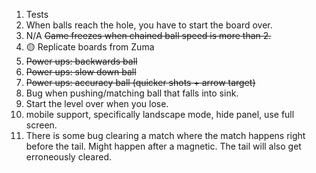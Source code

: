 1. Tests
2. When balls reach the hole, you have to start the board over.
3. N/A ~~Game freezes when chained ball speed is more than 2.~~
4.  🟡 Replicate boards from Zuma
5.  ~~Power ups: backwards ball~~
6.  ~~Power ups: slow down ball~~
7.  ~~Power ups: accuracy ball (quicker shots + arrow target)~~
8.  Bug when pushing/matching ball that falls into sink.
9.  Start the level over when you lose.
10. mobile support, specifically landscape mode, hide panel,
    use full screen.
11. There is some bug clearing a match where the match happens right before the tail. Might happen after a magnetic. The tail will also get erroneously cleared.